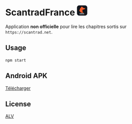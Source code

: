 # ScantradFrance <img src="assets/img/icon.png" alt="Scantrad France logo" width="32">
Application **non officielle** pour lire les chapitres sortis sur `https://scantrad.net`.

## Usage
```
npm start
```

## Android APK
[Télécharger](https://ldgr.fr/shared/ScantradFranceApp.apk)

## License
[ALV](LICENSE)
